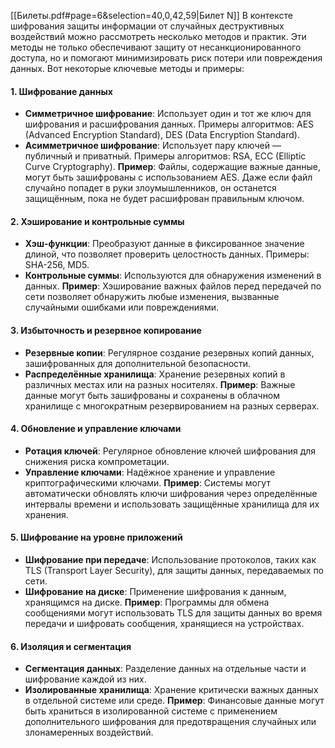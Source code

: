 [[Билеты.pdf#page=6&selection=40,0,42,59|Билет N]]
В контексте шифрования защиты информации от случайных деструктивных воздействий можно рассмотреть несколько методов и практик. Эти методы не только обеспечивают защиту от несанкционированного доступа, но и помогают минимизировать риск потери или повреждения данных. Вот некоторые ключевые методы и примеры:
#### 1. Шифрование данных
- **Симметричное шифрование**: Использует один и тот же ключ для шифрования и расшифрования данных. Примеры алгоритмов: AES (Advanced Encryption Standard), DES (Data Encryption Standard).
- **Асимметричное шифрование**: Использует пару ключей — публичный и приватный. Примеры алгоритмов: RSA, ECC (Elliptic Curve Cryptography).
**Пример**: Файлы, содержащие важные данные, могут быть зашифрованы с использованием AES. Даже если файл случайно попадет в руки злоумышленников, он останется защищённым, пока не будет расшифрован правильным ключом.
#### 2. Хэширование и контрольные суммы
- **Хэш-функции**: Преобразуют данные в фиксированное значение длиной, что позволяет проверить целостность данных. Примеры: SHA-256, MD5.
- **Контрольные суммы**: Используются для обнаружения изменений в данных.
**Пример**: Хэширование важных файлов перед передачей по сети позволяет обнаружить любые изменения, вызванные случайными ошибками или повреждениями.
#### 3. Избыточность и резервное копирование
- **Резервные копии**: Регулярное создание резервных копий данных, зашифрованных для дополнительной безопасности.
- **Распределённые хранилища**: Хранение резервных копий в различных местах или на разных носителях.
**Пример**: Важные данные могут быть зашифрованы и сохранены в облачном хранилище с многократным резервированием на разных серверах.
#### 4. Обновление и управление ключами
- **Ротация ключей**: Регулярное обновление ключей шифрования для снижения риска компрометации.
- **Управление ключами**: Надёжное хранение и управление криптографическими ключами.
**Пример**: Системы могут автоматически обновлять ключи шифрования через определённые интервалы времени и использовать защищённые хранилища для их хранения.
#### 5. Шифрование на уровне приложений
- **Шифрование при передаче**: Использование протоколов, таких как TLS (Transport Layer Security), для защиты данных, передаваемых по сети.
- **Шифрование на диске**: Применение шифрования к данным, хранящимся на диске.
**Пример**: Программы для обмена сообщениями могут использовать TLS для защиты данных во время передачи и шифровать сообщения, хранящиеся на устройствах.
#### 6. Изоляция и сегментация
- **Сегментация данных**: Разделение данных на отдельные части и шифрование каждой из них.
- **Изолированные хранилища**: Хранение критически важных данных в отдельной системе или среде.
**Пример**: Финансовые данные могут быть храниться в изолированной системе с применением дополнительного шифрования для предотвращения случайных или злонамеренных воздействий.
